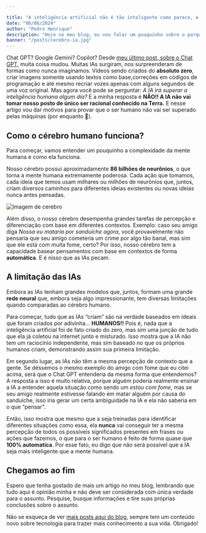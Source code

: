 ```yaml
---

title: "A inteligência artificial não é tão inteligente como parece, e o cérebro humano pode provar"
date: "06/06/2024"
author: "Pedro Henrique"
description: "Hoje no meu blog, eu vou falar um pouquinho sobre o porquê eu vejo que a inteligência artificial não é (e nem será) tão inteligente como um humano."
banner: "/posts/cerebro-ia.jpg"
---
```


Chat GPT? Google Gemini? Copilot? Desde [meu último post, sobre o Chat GPT,](https://pedrobraga.vercel.app/blog/posts/chatgpt-the-most-powerful-chatbot) muita coisa mudou. Muitas IAs surgiram, nos surpreenderam de formas como nunca imaginamos. Vídeos sendo criados do **absoluto zero**, criar imagens somente usando textos como base,correções em códigos de programação e até mesmo recriar vozes apenas com alguns segundos de uma voz original. Mas agora você pode se perguntar: *A IA irá superar a inteligência humana algum dia?* E a minha resposta é **NÃO!! A IA não vai tomar nosso posto de único ser racional conhecido na Terra.** E nesse artigo vou dar motivos para provar que o ser humano não vai ser superado pelas máquinas (por enquanto 👀).

## Como o cérebro humano funciona?

Para começar, vamos entender um pouquinho a complexidade da mente humana e como ela funciona.

Nosso cérebro possui aproximadamente **86 bilhões de neurônios**, o que torna a mente humana extremamente poderosa. Cada ação que tomamos, cada ideia que temos usam milhares ou milhões de neurônios que, juntos, criam diversos caminhos para diferentes ideias existentes ou novas ideias nunca antes pensadas.

![Imagem de cerebro](/posts/cerebro-ia-2.png)

Além disso, o nosso cérebro desempenha grandes tarefas de percepção e diferenciação com base em diferentes contextos. Exemplo: caso seu amigo diga *Nossa eu mataria por sanduíche agora*, você provavelmente não pensaria que seu amigo cometeria um crime por algo tão banal, mas sim que ele está com muita fome, certo? Por isso, nosso cérebro tem a capacidade basear pensamentos com base em contextos de forma **automática**. E é nisso que as IAs pecam.

## A limitação das IAs

Embora as IAs tenham grandes modelos que, juntos, formam uma grande **rede neural** que, embora seja algo impressionante, tem diversas limitações quando comparadas ao cérebro humano.

Para começar, tudo que as IAs “criam” são na verdade baseados em ideais que foram criados por adivinha… **HUMANOS!!** Pois é, nada que a inteligência artificial foi de fato criado do zero, mas sim uma junção de tudo que ela já coletou na internet junto e misturado. Isso mostra que a IA não tem um raciocínio independente, mas sim baseado no que os próprios humanos criam, demonstrando assim sua primeira limitação.

Em segundo lugar, as IAs não têm a mesma percepção de contexto que a gente. Se déssemos o mesmo exemplo do amigo com fome que eu citei acima, será que o Chat GPT entenderia da mesma forma que entendemos? A resposta a isso é muito relativa, porque alguém poderia realmente ensinar a IA a entender aquela situação como sendo um *estou com fome*, mas se seu amigo realmente estivesse falando em matar alguém por causa do sanduíche, isso iria gerar um certa ambiguidade na IA e ela não saberia em o que “pensar”. 

Então, isso mostra que mesmo que a seja treinadas para identificar diferentes situações como essa, ela **nunca** vai conseguir ter a mesma percepção de todos os possíveis significados presentes em frases ou ações que fazemos, o que para o ser humano é feito de forma quase que **100% automatica**. Por esse fato, eu digo que não será possível que a IA seja mais inteligente que a mente humana.

## Chegamos ao fim

Espero que tenha gostado de mais um artigo no meu blog, lembrando que tudo aqui é opinião minha e não deve ser considerada com única verdade para o assunto. Pesquise, busque informações e tire suas próprias conclusões sobre o assunto.

Não se esqueça de ver [mais posts aqui do blog](https://pedrobraga.vercel.app/blog/posts), sempre tem um conteúdo novo sobre tecnologia para trazer mais conhecimento a sua vida. Obrigado!
